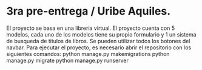 # 3ra pre-entrega / Uribe Aquiles.

El proyecto se basa en una libreria virtual.
El proyecto cuenta con 5 modelos, cada uno de los modelos tiene su propio formulario y 1 un sistema de busqueda de titulos de libros. Se pueden utilizar todos los botones del navbar.
Para ejecutar el proyecto, es necesario abrir el repositorio con los siguientes comandos:
python manage.py makemigrations
python manage.py migrate
python manage.py runserver